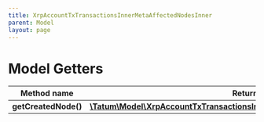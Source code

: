 ```yaml
---
title: XrpAccountTxTransactionsInnerMetaAffectedNodesInner
parent: Model
layout: page
---
```


# Model Getters

Method name | Return type | Description | Notes
------------ | ------------- | ------------- | -------------
**getCreatedNode()** | [**\Tatum\Model\XrpAccountTxTransactionsInnerMetaAffectedNodesInnerCreatedNode**](../XrpAccountTxTransactionsInnerMetaAffectedNodesInnerCreatedNode) |  | [optional]

